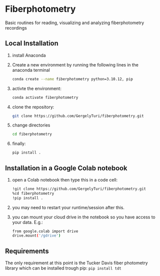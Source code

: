 # Fiberphotometry

Basic routines for reading, visualizing and analyzing fiberphotometry recordings

## Local Installation

1. install Anaconda
1. Create a new environment by running the following lines in the anaconda terminal

   ```bash
   conda create --name fiberphotometry python=3.10.12, pip
   ```

1. activte the environment:

   ```bash
   conda activate fiberphotometry
   ```

1. clone the repository:

   ```bash
   git clone https://github.com/GergelyTuri/fiberphotometry.git
   ```

1. change directories

   ```bash
   cd fiberphotometry
   ```

1. finally:

   ```bash
   pip install .
   ```

## Installation in a Google Colab notebook

1. open a Colab notebook then type this in a code cell:

   ```bash
   !git clone https://github.com/GergelyTuri/fiberphotometry.git
   %cd fiberphotometry
   !pip install .
   ```

1. you may need to restart your runtime/session after this.

1. you can mount your cloud drive in the notebook so you have access to your data. E.g.:

   ```bash
   from google.colab import drive
   drive.mount('/gdrive')
   ```

## Requirements

The only requirement at this point is the Tucker Davis fiber photometry library which can be installed trough pip:
`pip install tdt`
